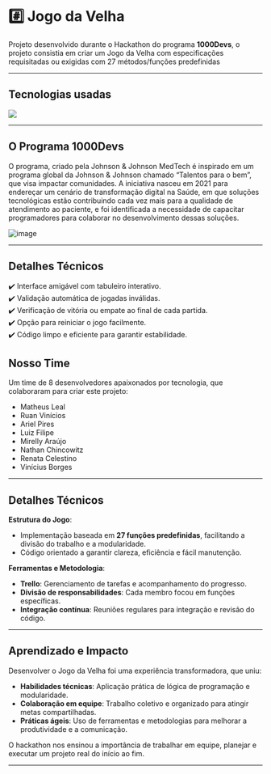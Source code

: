 # #️⃣ **Jogo da Velha**  

Projeto desenvolvido durante o Hackathon do programa **1000Devs**, o projeto consistia em criar um Jogo da Velha com especificações requisitadas ou exigidas com 27 métodos/funções predefinidas 

---

## **Tecnologias usadas**

<img src="https://cdn.jsdelivr.net/gh/devicons/devicon@latest/icons/java/java-original-wordmark.svg" />

---

## **O Programa 1000Devs**  

O programa, criado pela Johnson & Johnson MedTech é inspirado em um programa global da Johnson & Johnson chamado “Talentos para o bem”, que visa impactar comunidades. A iniciativa nasceu em 2021 para endereçar um cenário de transformação digital na Saúde, em que soluções tecnológicas estão contribuindo cada vez mais para a qualidade de atendimento ao paciente, e foi identificada a necessidade de capacitar programadores para colaborar no desenvolvimento dessas soluções.

![image](https://github.com/user-attachments/assets/0bca94c5-8564-414a-9679-ed367953aa39)


---

## **Detalhes Técnicos**  

✔️ Interface amigável com tabuleiro interativo.  
✔️ Validação automática de jogadas inválidas.  
✔️ Verificação de vitória ou empate ao final de cada partida.  
✔️ Opção para reiniciar o jogo facilmente.  
✔️ Código limpo e eficiente para garantir estabilidade.  

## **Nosso Time**  

Um time de 8 desenvolvedores apaixonados por tecnologia, que colaboraram para criar este projeto:  

- Matheus Leal  
- Ruan Vinícios  
- Ariel Pires  
- Luiz Filipe  
- Mirelly Araújo  
- Nathan Chincowitz  
- Renata Celestino  
- Vinícius Borges  

---

## **Detalhes Técnicos**  

**Estrutura do Jogo**:  
- Implementação baseada em **27 funções predefinidas**, facilitando a divisão do trabalho e a modularidade.  
- Código orientado a garantir clareza, eficiência e fácil manutenção.  

**Ferramentas e Metodologia**:  
- **Trello**: Gerenciamento de tarefas e acompanhamento do progresso.  
- **Divisão de responsabilidades**: Cada membro focou em funções específicas.  
- **Integração contínua**: Reuniões regulares para integração e revisão do código.  

---

## **Aprendizado e Impacto**  

Desenvolver o Jogo da Velha foi uma experiência transformadora, que uniu:  

- **Habilidades técnicas**: Aplicação prática de lógica de programação e modularidade.  
- **Colaboração em equipe**: Trabalho coletivo e organizado para atingir metas compartilhadas.  
- **Práticas ágeis**: Uso de ferramentas e metodologias para melhorar a produtividade e a comunicação.  

O hackathon nos ensinou a importância de trabalhar em equipe, planejar e executar um projeto real do início ao fim.  

--- 
